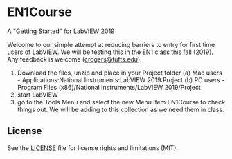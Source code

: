 # EN1Course
 A "Getting Started" for LabVIEW 2019

Welcome to our simple attempt at reducing barriers to entry for first time users of LabVIEW.  We will be testing this in the EN1 class this fall (2019).  Any feedback is welcome (crogers@tufts.edu).

1. Download the files, unzip and place in your Project folder (a) Mac users - Applications:National Instruments:LabVIEW 2019:Project (b) PC users - Program Files (x86)/National Instruments/LabVIEW 2019/Project
2. start LabVIEW
3. go to the Tools Menu and select the new Menu Item EN1Course to check things out.  We will be adding to this collection as we need them in class.

## License

See the [LICENSE](LICENSE.md) file for license rights and limitations (MIT).